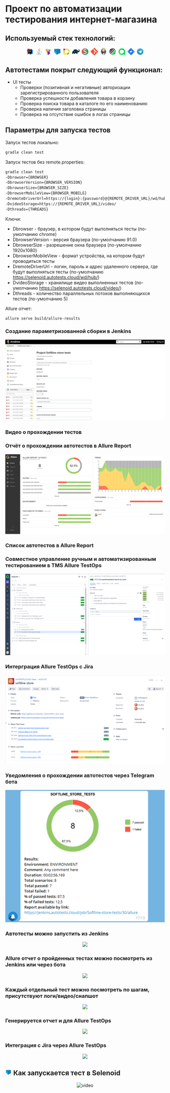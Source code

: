 
# Проект по автоматизации тестирования интернет-магазина


## Используемый стек технологий:


<p align="center">
<img width="5%" title="IntelliJ IDEA" src="img/Intelij_IDEA.svg">
<img width="5%" title="Java" src="img/Java.svg">
<img width="5%" title="Selenide" src="img/Selenide.svg">
<img width="5%" title="Selenoid" src="img/Selenoid.svg">
<img width="5%" title="Allure Report" src="img/Allure_Report.svg">
<img width="5%" title="Gradle" src="img/Gradle.svg">
<img width="5%" title="JUnit5" src="img/JUnit5.svg">
<img width="5%" title="Github" src="img/Git.svg">
<img width="5%" title="Jenkins" src="img/Jenkins.svg">  
<img width="5%" title="REST-Assured" src="img/Rest-Assured.svg">
<img width="5%" title="Allure TestOps" src="img/Allure_EE.svg">
<img width="5%" title="Jira" src="img/Jira.svg">
<img width="5%" title="Telegram" src="img/Telegram.svg">
</p>

## Автотестами покрыт следующий функционал:
* UI тесты
    * Проверки (позитивная и негативные) авторизации зарегистрированного пользователя
    * Проверка успешности добавления товара в корзину
    * Проверка поиска товара в каталоге по его наименованию
    * Проверка наличия заголовка страницы
    * Проверка на отсутствие ошибок в логах страницы 


## Параметры для запуска тестов

Запуск тестов локально:
```bash
gradle clean test
```

Запуск тестов без remote.properties:
```bash
gradle clean test
-Dbrowser={BROWSER}
-DbrowserVersion={BROWSER_VERSION}
-DbrowserSize={BROWSER_SIZE}
-DbrowserMobileView={BROWSER_MOBILE}
-DremoteDriverUrl=https://{login}:{password}@{REMOTE_DRIVER_URL}/wd/hub/
-DvideoStorage=https://{REMOTE_DRIVER_URL}/video/
-Dthreads={THREADS}
```

Ключи:
* Dbrowser - браузер, в котором будут выполняться тесты (по-умолчанию chrome)
* DbrowserVersion - версия браузера (по-умолчанию 91.0)
* DbrowserSize - разрешение окна браузера (по-умолчанию 1920x1080)
* DbrowserMobileView - формат устройства, на котором будут проводиться тесты
* DremoteDriverUrl - логин, пароль и адрес удаленного сервера, где будут выполняться тесты (по-умолчанию https://selenoid.autotests.cloud/wd/hub/)
* DvideoStorage - хранилище видео выполненных тестов (по-умолчанию https://selenoid.autotests.cloud/video/)
* Dthreads - количество параллельных потоков выполняющихся тестов (по-умолчанию 5)

Allure отчет:
```bash
allure serve build/allure-results
```

### Создание параметризованной сборки в Jenkins

<p align="center">
  <img src="img/story/jenkins.png">
</p>


### Видео о прохождении тестов

### Отчёт о прохождении автотестов в Allure Report

<p align="center">
  <img src="img/story/allure_1.png">
</p>

### Список автотестов в Allure Report

### Совместное управление ручным и автоматизированным тестированием в TMS Allure TestOps

<p align="center">
  <img src="img/story/testops.png">
</p>

### Интерграция Allure TestOps с Jira

<p align="center">
  <img src="img/story/jira.png">
</p>

### Уведомления о прохождении автотестов через Telegram бота

<p align="center">
  <img src="img/story/telegram.png">
</p>



### Автотесты можно запустить из Jenkins

<p align="center">
  <img src="img/story/story_jenkins.png">
</p>


### Allure отчет о пройденных тестах можно посмотреть из Jenkins или через бота

<p align="center">
  <img src="img/story/story_allure_report1.png">
</p>

### Каждый отдельный тест можно посмотреть по шагам, присутствуют логи/видео/снапшот

<p align="center">
  <img src="img/story/story_allure_report2.png">
</p>

### Генерируется отчет и для Allure TestOps

<p align="center">
  <img src="img/story/story_allure_testops1.png">
</p>

### Интеграция с Jira через Allure TestOps

<p align="center">
  <img src="img/story/story_jira.png">
</p>

## <img width="4%" title="Selenoid" src="img/Selenoid.svg"> Как запускается тест в Selenoid

<p align="center">
  <img src="img/QAG13 GIF.gif" alt="video" width="1000">
</p>